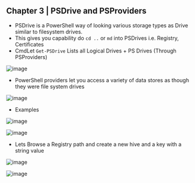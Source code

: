 ## Chapter 3 | PSDrive and PSProviders

* PSDrive is a PowerShell way of looking various storage types as Drive similar to filesystem drives.
* This gives you capability do `cd ..` or `md` into PSDrives i.e. Registry, Certificates
* CmdLet `Get-PSDrive` Lists all Logical Drives + PS Drives (Through PSProviders)

![image](https://user-images.githubusercontent.com/13016162/50873943-22481300-13e8-11e9-8c1e-69f7d22a2227.png)

* PowerShell providers let you access a variety of data stores as though they were file system drives

![image](https://user-images.githubusercontent.com/13016162/50874227-4eb05f00-13e9-11e9-9eb0-7ff3c98bd017.png)

* Examples

![image](https://user-images.githubusercontent.com/13016162/50874329-a353da00-13e9-11e9-9280-41d79f70d9b6.png)

![image](https://user-images.githubusercontent.com/13016162/50874371-cda59780-13e9-11e9-82c6-4a12d255477b.png)

* Lets Browse a Registry path and create a new hive and a key with a string value

![image](https://user-images.githubusercontent.com/13016162/50874797-5f61d480-13eb-11e9-9a17-30eb22695b45.png)

![image](https://user-images.githubusercontent.com/13016162/50874820-7e606680-13eb-11e9-9f34-cff86de5e5b1.png)











